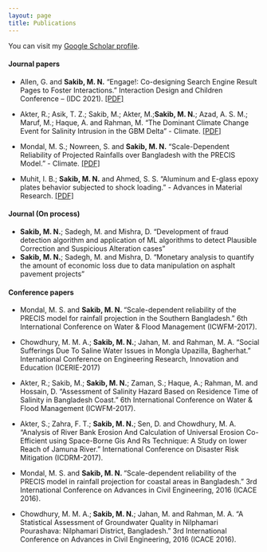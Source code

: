 ```yaml
---
layout: page
title: Publications
---
```


You can visit my <a href="https://scholar.google.com/citations?user=-xqIiEYAAAAJ&hl=en">Google Scholar profile</a>.
<br />


#### Journal papers

- Allen, G. and <b> Sakib, M. N.</b>  “Engage!: Co-designing Search Engine Result Pages to Foster Interactions.” Interaction Design and Children Conference – (IDC 2021). 
[[PDF]](https://dl.acm.org/doi/abs/10.1145/3459990.3465183) 

- Akter, R.; Asik, T. Z.; Sakib, M.; Akter, M.;<b>Sakib, M. N.</b>; Azad, A. S. M.; Maruf, M.; Haque, A. and Rahman, M. “The Dominant Climate Change Event for Salinity Intrusion in the GBM Delta” - Climate. [[PDF]](https://www.mdpi.com/2225-1154/7/5/69 ) 


- Mondal, M. S.; Nowreen, S. and <b> Sakib, M. N.</b>  “Scale-Dependent Reliability of Projected Rainfalls over Bangladesh with the PRECIS Model.” - Climate. 
[[PDF]](https://www.mdpi.com/2225-1154/8/2/20)
  

- Muhit, I. B.; <b>Sakib, M. N.</b> and Ahmed, S. S. “Aluminum and E-glass epoxy plates behavior subjected to shock loading.” - Advances in Material Research. 
[[PDF]](http://www.techno-press.org/fulltext/j_amr/amr6_2/amr0602003.pdf) 


#### Journal (On process)
  
- <b>Sakib, M. N.</b>; Sadegh, M. and Mishra, D. “Development of fraud detection algorithm and application of ML algorithms to detect Plausible Correction and Suspicious Alteration cases” 
- <b>Sakib, M. N.</b>; Sadegh, M. and Mishra, D. “Monetary analysis to quantify the amount of economic loss due to data manipulation on asphalt pavement projects”

#### Conference papers

- Mondal, M. S. and <b>Sakib, M. N. </b> “Scale-dependent reliability of the PRECIS model for rainfall projection in the Southern Bangladesh.” 6th International Conference on Water & Flood Management (ICWFM-2017). 

-  Chowdhury, M. M.  A.; <b> Sakib, M. N.</b>; Jahan, M. and Rahman, M. A. “Social  Sufferings  Due  To  Saline  Water  Issues  in  Mongla  Upazilla,  Bagherhat.”   International Conference on Engineering Research, Innovation and Education (ICERIE-2017)
  
- Akter, R.; Sakib, M.; <b> Sakib, M. N.</b>; Zaman, S.; Haque, A.; Rahman, M. and Hossain, D. “Assessment of Salinity Hazard Based on Residence Time of Salinity in Bangladesh Coast.” 6th International Conference on Water & Flood Management (ICWFM-2017). 

-  Akter, S.; Zahra, F. T.; <b> Sakib, M. N.</b>; Sen, D. and Chowdhury, M. A. “Analysis of River Bank Erosion And Calculation of Universal Erosion Co-Efficient using Space-Borne Gis And Rs Technique: A Study on lower Reach of Jamuna River.” International Conference on Disaster Risk Mitigation (ICDRM-2017).
  
- Mondal, M. S. and <b> Sakib, M. N. </b> “Scale-dependent reliability of the PRECIS model in rainfall projection for coastal areas in Bangladesh.” 3rd International Conference on Advances in Civil Engineering, 2016 (ICACE 2016).

- Chowdhury, M. M.  A.;<b> Sakib, M. N.</b>; Jahan, M. and Rahman, M. A. “A Statistical Assessment of Groundwater Quality in Nilphamari  Pourashava:  Nilphamari  District, Bangladesh.”  3rd International Conference on Advances in Civil Engineering, 2016 (ICACE 2016). 

 








